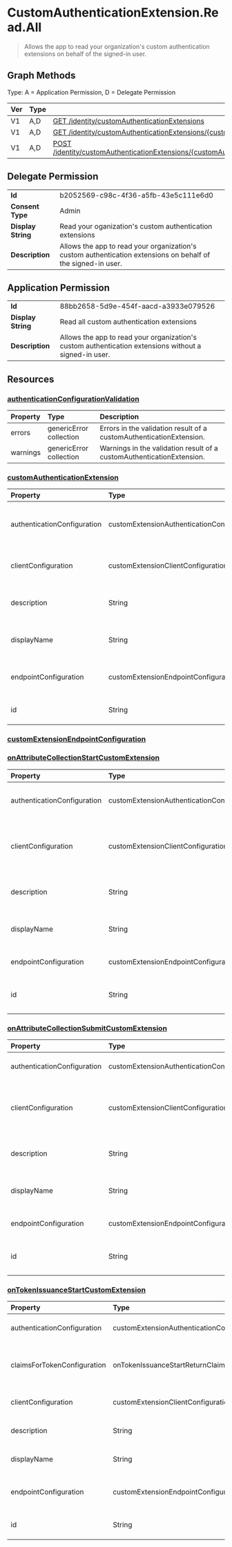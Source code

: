 # CustomAuthenticationExtension.Read.All

> Allows the app to read your organization's custom authentication extensions on behalf of the signed-in user.
## Graph Methods

Type: A = Application Permission, D = Delegate Permission

|Ver|Type|Method|
|-------|----|------|
|V1|A,D|[GET /identity/customAuthenticationExtensions](https://docs.microsoft.com/graph/api/identitycontainer-list-customauthenticationextensions?view=graph-rest-1.0&tabs=http)|
|V1|A,D|[GET /identity/customAuthenticationExtensions/{customAuthenticationExtensionId}](https://docs.microsoft.com/graph/api/customauthenticationextension-get?view=graph-rest-1.0&tabs=http)|
|V1|A,D|[POST /identity/customAuthenticationExtensions/{customAuthenticationExtensionId}/validateAuthenticationConfiguration](https://docs.microsoft.com/graph/api/customauthenticationextension-validateauthenticationconfiguration?view=graph-rest-1.0&tabs=http)|
## Delegate Permission
|||
|-|-|
|**Id**|b2052569-c98c-4f36-a5fb-43e5c111e6d0|
|**Consent Type**|Admin|
|**Display String**|Read your oganization's custom authentication extensions|
|**Description**|Allows the app to read your organization's custom authentication extensions on behalf of the signed-in user.|
## Application Permission
|||
|-|-|
|**Id**|88bb2658-5d9e-454f-aacd-a3933e079526|
|**Display String**|Read all custom authentication extensions|
|**Description**|Allows the app to read your organization's custom authentication extensions without a signed-in user.|
## Resources
### [authenticationConfigurationValidation ](https://docs.microsoft.com/graph/api/resources/authenticationconfigurationvalidation?view=graph-rest-1.0&tabs=http)
|Property|Type|Description|
|:---|:---|:---|
|errors|genericError collection|Errors in the validation result of a customAuthenticationExtension.|
|warnings|genericError collection|Warnings in the validation result of a customAuthenticationExtension.|
### [customAuthenticationExtension ](https://docs.microsoft.com/graph/api/resources/customauthenticationextension?view=graph-rest-1.0&tabs=http)
|Property|Type|Description|
|:---|:---|:---|
|authenticationConfiguration|customExtensionAuthenticationConfiguration|The authentication configuration for the customAuthenticationExtension. Inherited from customCalloutExtension.|
|clientConfiguration|customExtensionClientConfiguration|The connection settings for the customAuthenticationExtension. Inherited from customCalloutExtension.|
|description|String|The description of the customAuthenticationExtension. Inherited from customCalloutExtension.|
|displayName|String|The display name for the customAuthenticationExtension. Inherited from customCalloutExtension.|
|endpointConfiguration|customExtensionEndpointConfiguration|The HTTP endpoint that this custom extension calls. Inherited from customCalloutExtension.|
|id|String|Identifier for the customAuthenticationExtension. Inherited from entity.|
### [customExtensionEndpointConfiguration ](https://docs.microsoft.com/graph/api/resources/customextensionendpointconfiguration?view=graph-rest-1.0&tabs=http)

### [onAttributeCollectionStartCustomExtension ](https://docs.microsoft.com/graph/api/resources/onattributecollectionstartcustomextension?view=graph-rest-1.0&tabs=http)
|Property|Type|Description|
|:---|:---|:---|
|authenticationConfiguration|customExtensionAuthenticationConfiguration|Configuration for securing the API call. For example, using OAuth client credentials flow. Inherited from customCalloutExtension.|
|clientConfiguration|customExtensionClientConfiguration|HTTP connection settings that define how long Microsoft Entra ID can wait for a connection, how many times you can retry a timed-out connection and the exception scenarios when retries are allowed. Inherited from customCalloutExtension.|
|description|String|Description for the onAttributeCollectionStartCustomExtension object. Inherited from customCalloutExtension.|
|displayName|String|Display name for the onAttributeCollectionStartCustomExtension object. Inherited from customCalloutExtension.|
|endpointConfiguration|customExtensionEndpointConfiguration|The type and details for configuring the endpoint to call the app's workflow. Inherited from customCalloutExtension.|
|id|String|Identifier for the onAttributeCollectionStartCustomExtension object. Inherited from entity. Inherited from entity.|
### [onAttributeCollectionSubmitCustomExtension ](https://docs.microsoft.com/graph/api/resources/onattributecollectionsubmitcustomextension?view=graph-rest-1.0&tabs=http)
|Property|Type|Description|
|:---|:---|:---|
|authenticationConfiguration|customExtensionAuthenticationConfiguration|Configuration for securing the API call. For example, using OAuth client credentials flow. Inherited from customCalloutExtension.|
|clientConfiguration|customExtensionClientConfiguration|HTTP connection settings that define how long Microsoft Entra ID can wait for a connection, how many times you can retry a timed-out connection and the exception scenarios when retries are allowed. Inherited from customCalloutExtension.|
|description|String|Description for the onAttributeCollectionSubmitCustomExtension object. Inherited from customCalloutExtension.|
|displayName|String|Display name for the onAttributeCollectionSubmitCustomExtension object. Inherited from customCalloutExtension.|
|endpointConfiguration|customExtensionEndpointConfiguration|The type and details for configuring the endpoint to call the app's workflow. Inherited from customCalloutExtension.|
|id|String|Identifier for the onAttributeCollectionSubmitCustomExtension object. Inherited from entity. Inherited from entity.|
### [onTokenIssuanceStartCustomExtension ](https://docs.microsoft.com/graph/api/resources/ontokenissuancestartcustomextension?view=graph-rest-1.0&tabs=http)
|Property|Type|Description|
|:---|:---|:---|
|authenticationConfiguration|customExtensionAuthenticationConfiguration|The authentication configuration for this custom authentication extension. Inherited from customCalloutExtension.|
|claimsForTokenConfiguration|onTokenIssuanceStartReturnClaim collection|Collection of claims to be returned by the API called by this custom authentication extension. Used to populate claims mapping experience in Microsoft Entra admin center. Optional. |
|clientConfiguration|customExtensionClientConfiguration|The connection settings for the custom authentication extension. Inherited from customCalloutExtension.|
|description|String|Description for the custom authentication extension. Inherited from customCalloutExtension.|
|displayName|String|Display name for the custom authentication extension. Inherited from customCalloutExtension.|
|endpointConfiguration|customExtensionEndpointConfiguration|Configuration for the API endpoint that the custom authentication extension will call. Inherited from customCalloutExtension.|
|id|String|Identifier for onTokenIssuanceStartCustomExtension. Inherited from entity.|
